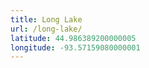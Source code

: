 ```yaml
---
title: Long Lake
url: /long-lake/
latitude: 44.986389200000005
longitude: -93.57159080000001
---
```

